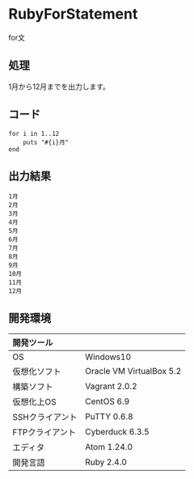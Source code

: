 # RubyForStatement
for文

## 処理
1月から12月までを出力します。

## コード
```
for i in 1..12
    puts "#{i}月"
end
```

## 出力結果  
```
1月
2月
3月
4月
5月
6月
7月
8月
9月
10月
11月
12月
```
  
## 開発環境
| 開発ツール |  |
|:-|:-|
| OS | Windows10 |
| 仮想化ソフト | Oracle VM VirtualBox 5.2 |
| 構築ソフト | Vagrant 2.0.2 |
| 仮想化上OS | CentOS 6.9 |
| SSHクライアント | PuTTY 0.6.8 |
| FTPクライアント | Cyberduck 6.3.5 |
| エディタ | Atom 1.24.0 |
| 開発言語 | Ruby 2.4.0 |
